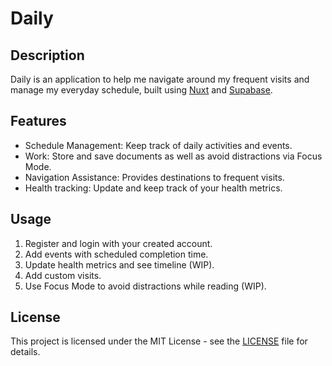 # Daily

## Description
Daily is an application to help me navigate around my frequent visits and manage my everyday schedule, built using [Nuxt](https://nuxt.com/) and [Supabase](https://supabase.com/).

## Features
- Schedule Management: Keep track of daily activities and events.
- Work: Store and save documents as well as avoid distractions via Focus Mode.
- Navigation Assistance: Provides destinations to frequent visits.
- Health tracking: Update and keep track of your health metrics.

## Usage
1. Register and login with your created account.
2. Add events with scheduled completion time.
3. Update health metrics and see timeline (WIP).
4. Add custom visits.
5. Use Focus Mode to avoid distractions while reading (WIP).

## License
This project is licensed under the MIT License - see the [LICENSE](LICENSE) file for details.

